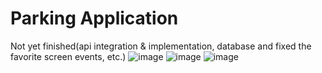 # Parking Application
Not yet finished(api integration & implementation, database and fixed the favorite screen events, etc.)
![image](https://github.com/user-attachments/assets/d89efd36-16ff-4910-8557-dd8d0fa446d9)
![image](https://github.com/user-attachments/assets/f41c2971-bf70-4588-8c7a-c2532a9a6af7)
![image](https://github.com/user-attachments/assets/4381f667-b355-4ea6-9062-6de856000691)



